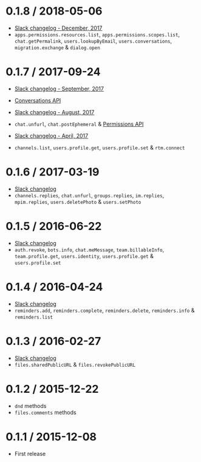 0.1.8 / 2018-05-06
==================
 * [Slack changelog - December, 2017](https://api.slack.com/changelog#December_2017)
 * `apps.permissions.resources.list`, `apps.permissions.scopes.list`, `chat.getPermalink`, `users.lookupByEmail`, `users.conversations`, `migration.exchange` & `dialog.open`

0.1.7 / 2017-09-24
==================
 * [Slack changelog - September, 2017](https://api.slack.com/changelog#September_2017)
 * [Conversations API](https://api.slack.com/docs/conversations-api)

 * [Slack changelog - August, 2017](https://api.slack.com/changelog#August_2017)
 * `chat.unfurl`, `chat.postEphemeral` & [Permissions API](https://api.slack.com/docs/permissions-api)

 * [Slack changelog - April, 2017](https://api.slack.com/changelog#April_2017)
 * `channels.list`, `users.profile.get`, `users.profile.set` & `rtm.connect`

0.1.6 / 2017-03-19
==================

 * [Slack changelog](https://api.slack.com/changelog#March_2017)
 * `channels.replies`, `chat.unfurl`, `groups.replies`, `im.replies`, `mpim.replies`, `users.deletePhoto` & `users.setPhoto`

0.1.5 / 2016-06-22
==================

 * [Slack changelog](https://api.slack.com/changelog#June_2016)
 * `auth.revoke`, `bots.info`, `chat.meMessage`, `team.billableInfo`, `team.profile.get`, `users.identity`, `users.profile.get` & `users.profile.set`

0.1.4 / 2016-04-24
==================

 * [Slack changelog](https://api.slack.com/changelog/2016-04-14-reminders-api)
 * `reminders.add`, `reminders.complete`, `reminders.delete`, `reminders.info` & `reminders.list`

0.1.3 / 2016-02-27
==================

 * [Slack changelog](https://api.slack.com/docs/changelog#february_2016)
 * `files.sharedPublicURL` & `files.revokePublicURL`

0.1.2 / 2015-12-22
==================

  * `dnd` methods
  * `files.comments` methods

0.1.1 / 2015-12-08
==================

 * First release

